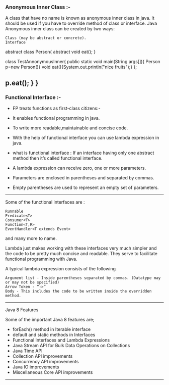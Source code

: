 ### Anonymous Inner Class :-
A class that have no name is known as anonymous inner class in java. It should be used if you have to override method of class or interface. Java Anonymous inner class can be created by two ways:

    Class (may be abstract or concrete).
    Interface


abstract class Person{
  abstract void eat();
}

class TestAnnonymousInner{
 public static void main(String args[]){
  Person p=new Person(){
  void eat(){System.out.println("nice fruits");}
  };

  p.eat();
 }
}
---------------------------------------------------------------------------------------------------------------------
### Functional Interface :-
 - FP treats functions as first-class citizens:-
 - It enables functional programming
   in java.
 - To write more readable,maintainable and concise code.

 - With the help of functional interface you can use lambda expression in java.
 - what is functional interface : If an interface having only one abstract method then it’s called functional        	interface.
 - A lambda expression can receive zero, one or more parameters.
 - Parameters are enclosed in parentheses and separated by commas.
 - Empty parentheses are used to represent an empty set of parameters.

--------------------------------------------------------------------------------------------------------------------
Some of the functional interfaces are :

    Runnable
    Predicate<T>
    Consumer<T>
    Function<T,R>
    EventHandler<T extends Event>

and many more to name.

Lambda just makes working with these interfaces very much simpler and the code to be pretty much concise and readable. They serve to facilitate functional programming with Java.

A typical lambda expression consists of the following

    Argument list - Inside parentheses separated by commas. (Datatype may or may not be specified)
    Arrow Token - “->”
    Body - This includes the code to be written inside the overridden method.

---------------------------------------------------------------------------------------------------------------------

Java 8 Features

Some of the important Java 8 features are;

   - forEach() method in Iterable interface
   - default and static methods in Interfaces
   - Functional Interfaces and Lambda Expressions
   - Java Stream API for Bulk Data Operations on Collections
   - Java Time API
   - Collection API improvements
   - Concurrency API improvements
   - Java IO improvements
   - Miscellaneous Core API improvements
----------------------------------------------------------------------------------------------------------------------
